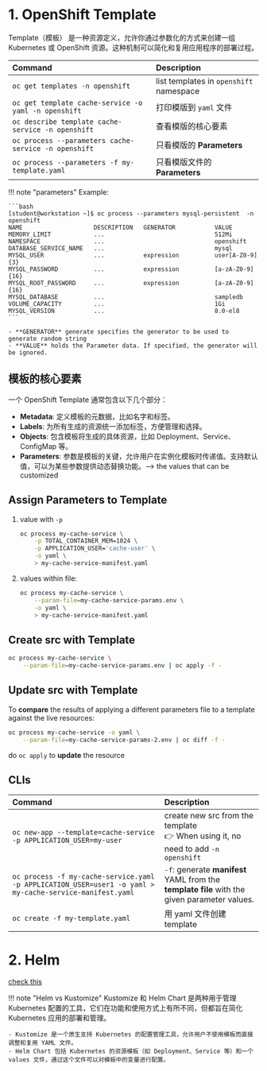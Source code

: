 # 1. OpenShift Template
Template（模板） 是一种资源定义，允许你通过参数化的方式来创建一组 Kubernetes 或 OpenShift 资源。这种机制可以简化和复用应用程序的部署过程。

|Command|Description|
|:-|:-|
|`oc get templates -n openshift`|list templates in `openshift` namespace|
|`oc get template cache-service -o yaml -n openshift`|打印模版到 `yaml` 文件|
|`oc describe template cache-service -n openshift`|查看模版的核心要素|
|`oc process --parameters cache-service -n openshift`|只看模版的 **Parameters**|
|`oc process --parameters -f my-template.yaml`|只看模版文件的 **Parameters**|


!!! note "parameters"
    Example:

    ```bash
    [student@workstation ~]$ oc process --parameters mysql-persistent  -n openshift
    NAME                    DESCRIPTION   GENERATOR           VALUE
    MEMORY_LIMIT            ...                               512Mi
    NAMESPACE               ...                               openshift
    DATABASE_SERVICE_NAME   ...                               mysql
    MYSQL_USER              ...           expression          user[A-Z0-9]{3}
    MYSQL_PASSWORD          ...           expression          [a-zA-Z0-9]{16}
    MYSQL_ROOT_PASSWORD     ...           expression          [a-zA-Z0-9]{16}
    MYSQL_DATABASE          ...                               sampledb
    VOLUME_CAPACITY         ...                               1Gi
    MYSQL_VERSION           ...                               8.0-el8
    ```

    - **GENERATOR** generate specifies the generator to be used to generate random string
    - **VALUE** holds the Parameter data. If specified, the generator will be ignored.

## 模板的核心要素
一个 OpenShift Template 通常包含以下几个部分：

- **Metadata**: 定义模板的元数据，比如名字和标签。
- **Labels**: 为所有生成的资源统一添加标签，方便管理和选择。
- **Objects**: 包含模板将生成的具体资源，比如 Deployment、Service、ConfigMap 等。
- **Parameters**: 参数是模板的关键，允许用户在实例化模板时传递值。支持默认值，可以为某些参数提供动态替换功能。--> the values that can be customized



## Assign Parameters to Template
1. value with `-p`
    ```bash
    oc process my-cache-service \
        -p TOTAL_CONTAINER_MEM=1024 \
        -p APPLICATION_USER='cache-user' \
        -o yaml \
        > my-cache-service-manifest.yaml
    ```
2. values within file:
    ```bash
    oc process my-cache-service \
        --param-file=my-cache-service-params.env \
        -o yaml \
        > my-cache-service-manifest.yaml
    ```
## Create src with Template

```bash
oc process my-cache-service \
    --param-file=my-cache-service-params.env | oc apply -f -
```

## Update src with Template
To **compare** the results of applying a different parameters file to a template against the live resources:
```bash
oc process my-cache-service -o yaml \
    --param-file=my-cache-service-params-2.env | oc diff -f -
```

do `oc apply` to **update** the resource

## CLIs
|Command|Description|
|:-|:-|
|`oc new-app --template=cache-service -p APPLICATION_USER=my-user`|create new src from the template<br/> 👉 When using it, no need to add `-n openshift`|
|`oc process -f my-cache-service.yaml -p APPLICATION_USER=user1 -o yaml > my-cache-service-manifest.yaml`|`-f`: generate **manifest** YAML from the **template file** with the given parameter values. |
|`oc create -f my-template.yaml`|用 yaml 文件创建 template|

# 2. Helm
[check this](../../helm/helm-1.md)


!!! note "Helm vs Kustomize"
    Kustomize 和 Helm Chart 是两种用于管理 Kubernetes 配置的工具，它们在功能和使用方式上有所不同，但都旨在简化 Kubernetes 应用的部署和管理。

    - Kustomize 是一个原生支持 Kubernetes 的配置管理工具，允许用户不使用模板而直接调整和复用 YAML 文件。
    - Helm Chart 包括 Kubernetes 的资源模板（如 Deployment、Service 等）和一个 values 文件，通过这个文件可以对模板中的变量进行配置。